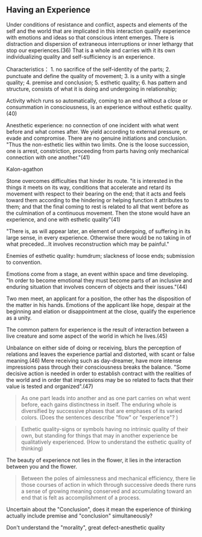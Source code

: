 ## Having an Experience

Under conditions of resistance and conflict, aspects and elements of the self and the world that are implicated in this interaction qualify experience with emotions and ideas so that conscious intent emerges. There is distraction and dispersion of extraneous interruptions or inner lethargy that stop our experiences.(36) That is a whole and carries with it its own individualizing quality and self-sufficiency is an experience.

Characteristics：
     1. no sacrifice of the self-identity of the parts;
     2. punctuate and define the quality of movement;
     3. is a unity with a single quality;
     4. premise and conclusion;
     5. esthetic quality;
     6. has pattern and structure, consists of what it is doing and undergoing in relationship;

Activity which runs so automatically, coming to an end without a close or consummation in consciousness, is an experience without esthetic quality.(40)

Anesthetic experience: no connection of one incident with what went before and what comes after. We yield according to external pressure, or evade and compromise. There are no genuine initiations and conclusion. "Thus the non-esthetic lies within two limits. One is the loose succession, one is arrest, constriction, proceeding from parts having only mechanical connection with one another."(41)

Kalon-agathon

Stone overcomes difficulties that hinder its route. "it is interested in the things it meets on its way, conditions that accelerate and retard its movement with respect to their bearing on the end; that it acts and feels toward them according to the hindering or helping function it attributes to them; and that the final coming to rest is related to all that went before as the culmination of a continuous movement. Then the stone would have an experience, and one with esthetic quality"(41)

"There is, as will appear later, an element of undergoing, of suffering in its large sense, in every experience. Otherwise there would be no taking in of what preceded...It involves reconstruction which may be painful."

Enemies of esthetic quality: humdrum; slackness of loose ends; submission to convention.

Emotions come from a stage, an event within space and time developing. "In order to become emotional they must become parts of an inclusive and enduring situation that involves concern of objects and their issues."(44)

Two men meet, an applicant for a position, the other has the disposition of the matter in his hands. Emotions of the applicant like hope, despair at the beginning and elation or disappointment at the close, qualify the experience as a unity.

The common pattern for experience is the result of interaction between a live creature and some aspect of the world in which he lives.(45)

Unbalance on either side of doing or receiving, blurs the perception of relations and leaves the experience partial and distorted, with scant or false meaning.(46) Mere receiving such as day-dreamer, have more intense impressions pass through their consciousness breaks the balance. "Some decisive action is needed in order to establish contract with the realities of the world and in order that impressions may be so related to facts that their value is tested and organized".(47)

>As one part leads into another and as one part carries on what went before, each gains distinctness in itself. The enduring whole is diversified by successive phases that are emphases of its varied colors.
(Does the sentences describe "flow" or "experience"? )

>Esthetic quality-signs or symbols having no intrinsic quality of their own, but standing for things that may in another experience be qualitatively experienced.
(How to understand the esthetic quality of thinking)

The beauty of experience not lies in the flower, it lies in the interaction between you and the flower.

>Between the poles of aimlessness and mechanical efficiency, there lie those courses of action in which through successive deeds there runs a sense of growing meaning conserved and accumulating toward an end that is felt as accomplishment of a process.

Uncertain about the "Conclusion", does it mean the experience of thinking actually include premise and "conclusion" simultaneously?

Don't understand the "morality", great defect-anesthetic quality
